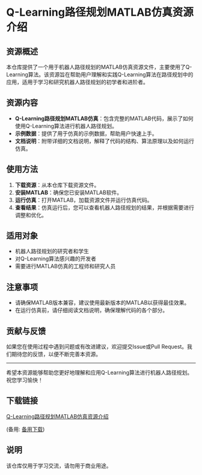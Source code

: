 # Q-Learning路径规划MATLAB仿真资源介绍

## 资源概述
本仓库提供了一个用于机器人路径规划的MATLAB仿真资源文件，主要使用了Q-Learning算法。该资源旨在帮助用户理解和实践Q-Learning算法在路径规划中的应用，适用于学习和研究机器人路径规划的初学者和进阶者。

## 资源内容
- **Q-Learning路径规划MATLAB仿真**：包含完整的MATLAB代码，展示了如何使用Q-Learning算法进行机器人路径规划。
- **示例数据**：提供了用于仿真的示例数据，帮助用户快速上手。
- **文档说明**：附带详细的文档说明，解释了代码的结构、算法原理以及如何运行仿真。

## 使用方法
1. **下载资源**：从本仓库下载资源文件。
2. **安装MATLAB**：确保您已安装MATLAB软件。
3. **运行仿真**：打开MATLAB，加载资源文件并运行仿真代码。
4. **查看结果**：仿真运行后，您可以查看机器人路径规划的结果，并根据需要进行调整和优化。

## 适用对象
- 机器人路径规划的研究者和学生
- 对Q-Learning算法感兴趣的开发者
- 需要进行MATLAB仿真的工程师和研究人员

## 注意事项
- 请确保MATLAB版本兼容，建议使用最新版本的MATLAB以获得最佳效果。
- 在运行仿真前，请仔细阅读文档说明，确保理解代码的各个部分。

## 贡献与反馈
如果您在使用过程中遇到问题或有改进建议，欢迎提交Issue或Pull Request。我们期待您的反馈，以便不断完善本资源。

---

希望本资源能够帮助您更好地理解和应用Q-Learning算法进行机器人路径规划。祝您学习愉快！

## 下载链接
[Q-Learning路径规划MATLAB仿真资源介绍](https://pan.quark.cn/s/197e4eaecfff) 

(备用: [备用下载](https://pan.baidu.com/s/1NvmDrDC57RtOYk15hdMmLg?pwd=fam7))

## 说明

该仓库仅用于学习交流，请勿用于商业用途。
